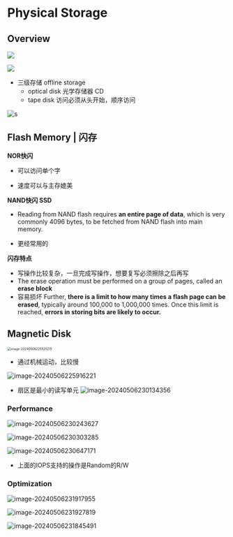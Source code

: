 # Physical Storage

## Overview

![](https://zzh-pic-for-self.oss-cn-hangzhou.aliyuncs.com/img/202405062252951.png)

![](https://zzh-pic-for-self.oss-cn-hangzhou.aliyuncs.com/img/202405062248692.png)
- 三级存储 offline storage
    - optical disk 光学存储器  CD
    - tape disk
      访问必须从头开始，顺序访问


![s](https://zzh-pic-for-self.oss-cn-hangzhou.aliyuncs.com/img/202405062250332.png)

## Flash Memory | 闪存

**NOR快闪**

- 可以访问单个字

- 速度可以与主存媲美

**NAND快闪 SSD**

- Reading from NAND flash requires **an entire page of data**, which is very commonly 4096 bytes, to be fetched from NAND flash into main memory.

- 更经常用的

**闪存特点**

- 写操作比较复杂，一旦完成写操作，想要复写必须擦除之后再写
- The erase operation must be performed on a group of pages, called an **erase block**
- 容易损坏
  Further, **there is a limit to how many times a flash page can be erased**, typically around 100,000 to 1,000,000 times. Once this limit is reached, **errors in storing bits are likely to occur.**

## Magnetic Disk

<img src="https://zzh-pic-for-self.oss-cn-hangzhou.aliyuncs.com/img/202405062255334.png" alt="image-20240506225525215" style="zoom:50%;" />

- 通过机械运动，比较慢

![image-20240506225916221](https://zzh-pic-for-self.oss-cn-hangzhou.aliyuncs.com/img/202405062259320.png)
- 扇区是最小的读写单元
![image-20240506230134356](https://zzh-pic-for-self.oss-cn-hangzhou.aliyuncs.com/img/202405062301480.png)

### Performance

![image-20240506230243627](https://zzh-pic-for-self.oss-cn-hangzhou.aliyuncs.com/img/202405062302736.png)

![image-20240506230303285](https://zzh-pic-for-self.oss-cn-hangzhou.aliyuncs.com/img/202405062303370.png)

![image-20240506230647171](https://zzh-pic-for-self.oss-cn-hangzhou.aliyuncs.com/img/202405062306267.png)

- 上面的IOPS支持的操作是Random的R/W

### Optimization

![image-20240506231917955](https://zzh-pic-for-self.oss-cn-hangzhou.aliyuncs.com/img/202405062319028.png)

![image-20240506231927819](https://zzh-pic-for-self.oss-cn-hangzhou.aliyuncs.com/img/202405062319883.png)

![image-20240506231845491](https://zzh-pic-for-self.oss-cn-hangzhou.aliyuncs.com/img/202405062318583.png)